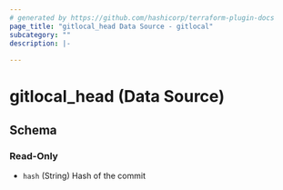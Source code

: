```yaml
---
# generated by https://github.com/hashicorp/terraform-plugin-docs
page_title: "gitlocal_head Data Source - gitlocal"
subcategory: ""
description: |-
  
---
```


# gitlocal_head (Data Source)





<!-- schema generated by tfplugindocs -->
## Schema

### Read-Only

- `hash` (String) Hash of the commit
